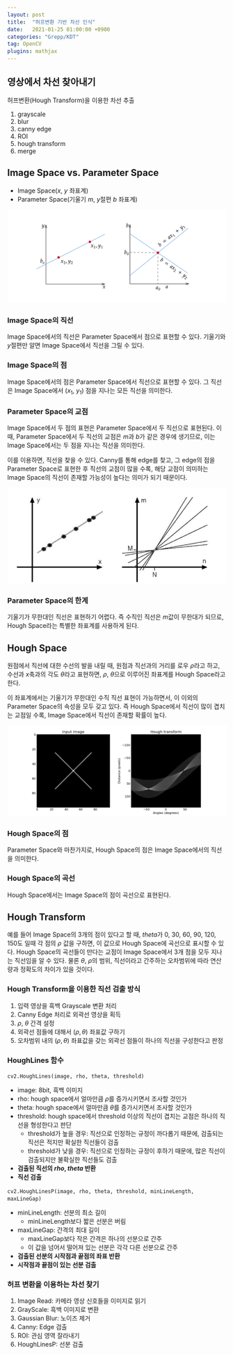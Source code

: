 ```yaml
---
layout: post
title:  "허프변환 기반 차선 인식"
date:   2021-01-25 01:00:00 +0900
categories: "Grepp/KDT"
tag: OpenCV
plugins: mathjax
---
```


## 영상에서 차선 찾아내기

허프변환(Hough Transform)을 이용한 차선 추출

1. grayscale
2. blur
3. canny edge
4. ROI
5. hough transform
6. merge



## Image Space vs. Parameter Space

- Image Space($x$, $y$ 좌표계)
- Parameter Space(기울기 $m$, $y$절편 $b$ 좌표계)

![Image Space vs. Parameter Space.png](/assets/grepp/image_space_parameter_space.png)



### Image Space의 직선

Image Space에서의 직선은 Parameter Space에서 점으로 표현할 수 있다. 기울기와 $y$절편만 알면 Image Space에서 직선을 그릴 수 있다.



### Image Space의 점

Image Space에서의 점은 Parameter Space에서 직선으로 표현할 수 있다. 그 직선은 Image Space에서 ($x_1$, $y_1$) 점을 지나는 모든 직선을 의미한다.



### Parameter Space의 교점

Image Space에서 두 점의 표현은 Parameter Space에서 두 직선으로 표현된다. 이때, Parameter Space에서 두 직선의 교점은 $m$과 $b$가 같은 경우에 생기므로, 이는 Image Space에서는 두 점을 지나는 직선을 의미한다.

이를 이용하면, 직선을 찾을 수 있다. Canny를 통해 edge를 찾고, 그 edge의 점을 Parameter Space로 표현한 후 직선의 교점이 많을 수록, 해당 교점이 의미하는 Image Space의 직선이 존재할 가능성이 높다는 의미가 되기 때문이다.

![Line Detect](/assets/grepp/line_detect.jpg)



### Parameter Space의 한계

기울기가 무한대인 직선은 표현하기 어렵다. 즉 수직인 직선은 $m$값이 무한대가 되므로, Hough Space라는 특별한 좌표계를 사용하게 된다.



## Hough Space

원점에서 직선에 대한 수선의 발을 내릴 때, 원점과 직선과의 거리를 로우 $\rho$라고 하고, 수선과 $x$축과의 각도 $\theta$라고 표현하면, $\rho$, $\theta$으로 이루어진 좌표계를 Hough Space라고 한다.

이 좌표계에서는 기울기가 무한대인 수직 직선 표현이 가능하면서, 이 이외의 Parameter Space의 속성을 모두 갖고 있다. 즉 Hough Space에서 직선이 많이 겹치는 교점일 수록, Image Space에서 직선이 존재할 확률이 높다.

![Hough Space](/assets/grepp/hough_transform.png)



### Hough Space의 점

Parameter Space와 마찬가지로, Hough Space의 점은 Image Space에서의 직선을 의미한다.



### Hough Space의 곡선

Hough Space에서는 Image Space의 점이 곡선으로 표현된다.



## Hough Transform

예를 들어 Image Space의 3개의 점이 있다고 할 때, $theta$가 0, 30, 60, 90, 120, 150도 일때 각 점의 $\rho$ 값을 구하면, 이 값으로 Hough Space에 곡선으로 표시할 수 있다. Hough Space의 곡선들이 만다는 교점이 Image Space에서 3개 점을 모두 지나는 직선임을 알 수 있다. 물론 $\theta$, $\rho$의 범위, 직선이라고 간주하는 오차범위에 따라 연산량과 정확도의 차이가 있을 것이다.


### Hough Transform을 이용한 직선 검출 방식

1. 입력 영상을 흑백 Grayscale 변환 처리
2. Canny Edge 처리로 외곽선 영상을 획득
3. $\rho$, $\theta$ 간격 설정
4. 외곽선 점들에 대해서 $(\rho, \theta)$ 좌표값 구하기
5. 오차범위 내의 $(\rho, \theta)$ 좌표값을 갖는 외곽선 점들이 하나의 직선을 구성한다고 판정



### HoughLines 함수

`cv2.HoughLines(image, rho, theta, threshold)`

- image: 8bit, 흑백 이미지
- rho: hough space에서 얼마만큼 $\rho$를 증가시키면서 조사할 것인가
- theta: hough space에서 얼마만큼 $\theta$를 증가시키면서 조사할 것인가
- threshold: hough space에서 threshold 이상의 직선이 겹치는 교점은 하나의 직선을 형성한다고 판단
    - threshold가 높을 경우: 직선으로 인정하는 규정이 까다롭기 때문에, 검출되는 직선은 적지만 확실한 직선들이 검출
    - threshold가 낮을 경우: 직선으로 인정하는 규정이 후하기 때문에, 많은 직선이 검출되지만 불확실한 직선들도 검출
- **검출된 직선의 $rho$, $theta$ 반환**
- **직선 검출**


`cv2.HoughLinesP(image, rho, theta, threshold, minLineLength, maxLineGap)`

- minLineLength: 선분의 최소 길이
    - minLineLength보다 짧은 선분은 버림
- maxLineGap: 간격의 최대 길이
    - maxLineGap보다 작은 간격은 하나의 선분으로 간주
    - 이 값을 넘어서 떨어져 있는 선분은 각각 다른 선분으로 간주
- **검출된 선분의 시작점과 끝점의 좌표 반환**
- **시작점과 끝점이 있는 선분 검출**



### 허프 변환을 이용하는 차선 찾기

1. Image Read: 카메라 영상 신호들을 이미지로 읽기
2. GrayScale: 흑백 이미지로 변환
3. Gaussian Blur: 노이즈 제거
4. Canny: Edge 검출
5. ROI: 관심 영역 잘라내기
6. HoughLinesP: 선분 검출
